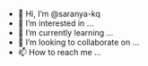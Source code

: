- 👋 Hi, I’m @saranya-kq
- 👀 I’m interested in ...
- 🌱 I’m currently learning ...
- 💞️ I’m looking to collaborate on ...
- 📫 How to reach me ...

<!---
saranya-kq/saranya-kq is a ✨ special ✨ repository because its `README.md` (this file) appears on your GitHub profile.
You can click the Preview link to take a look at your changes.
--->
